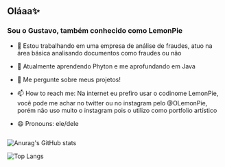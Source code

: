 ## Oláaa✨
### Sou o Gustavo, também conhecido como LemonPie



- 🔭 Estou trabalhando em uma empresa de análise de fraudes, atuo na área básica analisando documentos como fraudes ou não
- 🌱 Atualmente aprendendo Phyton e me aprofundando em Java
- 💬 Me pergunte sobre meus projetos!
- 📫 How to reach me: Na internet eu prefiro usar o codinome LemonPie, você pode me achar no twitter ou no instagram pelo @OLemonPie, porém não uso muito o instagram pois o utilizo como portfolio artístico
- 😄 Pronouns: ele/dele

  <div>

    <a href="https://www.linkedin.com/in/gustavo-fernandes-b92a22288/"><img scr="https://img.shields.io/badge/LinkedIn-0077B5?style=for-the-badge&logo=linkedin&logoColor=white
" target="_blank"></a>
  </div>

![Anurag's GitHub stats](https://github-readme-stats.vercel.app/api?username=olemonpie&show_icons=true&theme=cobalt)

![Top Langs](https://github-readme-stats.vercel.app/api/top-langs/?username=anuraghazra&layout=compact)
